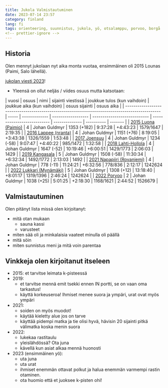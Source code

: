```yaml
---
title: Jukola Valmistautuminen
date: 2023-07-14 23:57
category: finland
lang: fi
tags: orienteering, suunnistus, jukola, yö, otsalamppu, porvoo, borgå
<!-- prettier-ignore -->
---
```


## Historia

Olen mennyt jukolaan nyt aika monta vuotaa, ensimmäinen oli 2015 Lounas (Paimi,
Salo lähellä).

[jukolan viesti 2023](https://jukola.com/2023/)!

- Yleensä on ollut neljäs / viides osuus mutta katsotaan:

<!-- markdownlint-disable MD013 -->
| vuosi                                                                                           | osuus | nimi          | sijainti viestissä | joukkue tulos (kun vaihdoin) | joukkue aika (kun vaihdoin) | osuus sijainti | osuus aika |
| ----------------------------------------------------------------------------------------------- | ----- | ------------- | ------------------ | ---------------------------- | --------------------------- | -------------- | ---------- | ------- |
| [2015 Luona (Paimio)](https://results.jukola.com/tulokset/en/j2015_ju/kilpailijat/1030/)        | 4     | Johan Guldmyr | 1353 (+182)        | 9:37:28                      | +4:43:23                    | 1579/1647      | 2:19:35    |
| [2016 Lappee (nranta)](https://results.jukola.com/tulokset/en/j2016_ju/kilpailijat/1255/)       | 4     | Johan Guldmyr | 1151 (+76)         | 8:19:05                      | +3:43:38                    | 1326/1559      | 1:53:48    |
| [2017 Joensuu](https://results.jukola.com/tulokset/en/j2017_ju/kilpailijat/1110/)               | 4     | Johan Guldmyr | 1234 (-58)         | 9:07:47                      | +4:40:22                    | 985/1472       | 1:32:58    |
| [2018 Lahti-Hollola](https://results.jukola.com/tulokset/en/j2018_ju/kilpailijat/1258/)         | 4     | Johan Guldmyr | 1647 (-52)         | 10:19:46                     | +6:00:51                    | 1429/1773      | 2:06:03    | 1429    |
| [2019 Kangasala](https://results.jukola.com/tulokset/en/j2019_ju/kilpailijat/1519/)             | 5     | Johan Guldmyr | 1508 (-58)         | 11:30:34                     | +6:32:34                    | 1492/1772      | 2:13:03    | 1492    |
| [2021 Napapiiri (Rovaniemi)](https://results.jukola.com/tulokset/en/j2021_ju/kilpailijat/1173/) | 4     | Johan Guldmyr | 778 (-11)          | 11:24:21                     | +6:32:56                    | 778/836        | 2:12:17    | 1242624 |
| [2022 Lukkari (Mynämäki)](https://results.jukola.com/tulokset/en/j2022_ju/kilpailijat/1133/)    | 5     | Johan Guldmyr | 1308 (+12)         | 13:18:40                     | +8:01:17                    | 1319/1396      | 2:46:24    | 1242624 |
| [2022 Porvoo](https://results.jukola.com/tulokset/en/j2023_ju/kilpailijat/1143/)                | 2     | Johan Guldmyr | 1038 (+25)         | 5:01:25                      | +2:18:30                    | 1168/1621      | 2:44:52    | 1526679 |
<!-- markdownlint-disable MD013 -->

## Valmistautuminen

Olen pitänyt lista missä olen kirjoitanyt:

- mitä otan mukaan
  - sauna kassi
  - varusteet
- miten sää oli ja minkalaisia vaateet minulla oli päällä
- mitä söin
- miten sunnistus meni ja mitä voin parentaa

## Vinkkeja olen kirjoitanut itseleen

- 2015: et tarvitse leimata k-pisteessä
- 2019:
  - et tarvitse mennä emit tsekki ennen IN portti, se on vaan oma tarkastus!
  - käyttä korkeuseroa! Ihmiset menee suora ja ympäri, urat ovat myös ympäri
- 2021:
  - soiden on myös muodot!
  - käytää kieletty alue jos on tarve
  - käyttää pidempi matka ja tie olisi hyvä, hävisin 20 sijainti pitkä välimatka
    koska menin suora
- 2022:
  - lukekaa rastitaulu
  - yleislähdössä? Ota juna
  - kävellä kun asiat alkaa mennä huonosti
- 2023 (ensimmäinen yö):
  - uta juna
  - uta urat
  - ihmiset enemmän ottavat polkut ja halua enemmän varmempi rastin otaminen.
  - ota huomio että et juoksee k-pisten ohi!

